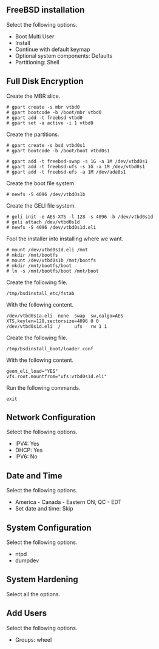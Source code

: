 FreeBSD installation
--------------------
Select the following options.

- Boot Multi User
- Install
- Continue with default keymap
- Optional system components: Defaults
- Partitioning: Shell

Full Disk Encryption
--------------------
Create the MBR slice.

    # gpart create -s mbr vtbd0
    # gpart bootcode -b /boot/mbr vtbd0
    # gpart add -t freebsd vtbd0
    # gpart set -a active -i 1 vtbd0

Create the partitions.

    # gpart create -s bsd vtbd0s1
    # gpart bootcode -b /boot/boot vtbd0s1

    # gpart add -t freebsd-swap -s 1G -a 1M /dev/vtbd0s1
    # gpart add -t freebsd-ufs -s 1G -a 1M /dev/vtbd0s1
    # gpart add -t freebsd-ufs -a 1M /dev/ada0s1

Create the boot file system.

    # newfs -S 4096 /dev/vtbd0s1b

Create the GELI file system.

    # geli init -e AES-XTS -l 128 -s 4096 -b /dev/vtbd0s1d
    # geli attach /dev/vtbd0s1d
    # newfs -S 4096 /dev/vtbd0s1d.eli

Fool the installer into installing where we want.

    # mount /dev/vtbd0s1d.eli /mnt
    # mkdir /mnt/bootfs
    # mount /dev/vtbd0s1b /mnt/bootfs
    # mkdir /mnt/bootfs/boot
    # ln -s /mnt/bootfs/boot /mnt/boot

Create the following file.

    /tmp/bsdinstall_etc/fstab

With the following content.

    /dev/vtbd0s1a.eli  none  swap  sw,ealgo=AES-XTS,keylen=128,sectorsize=4096 0 0
    /dev/vtbd0s1d.eli  /     ufs   rw 1 1

Create the following file.

    /tmp/bsdinstall_boot/loader.conf

With the following content.

    geom_eli_load="YES"
    vfs.root.mountfrom="ufs:vtbd0s1d.eli"

Run the following commands.

    exit

Network Configuration
---------------------
Select the following options.

- IPV4: Yes
- DHCP: Yes
- IPV6: No

Date and Time
-------------
Select the following options.

- America - Canada - Eastern ON, QC - EDT
- Set date and time: Skip

System Configuration
--------------------
Select the following options.

- ntpd
- dumpdev

System Hardening
----------------
Select all the options.

Add Users
---------
Select the following options.

- Groups: wheel
